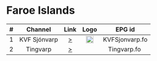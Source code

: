 <h1>Faroe Islands</h1>

| #   | Channel        | Link  | Logo | EPG id |
|:---:|:--------------:|:-----:|:----:|:------:|
| 1   | KVF Sjónvarp   | [>](https://w1.kringvarp.fo/uttanlands/smil:uttanlands.smil/playlist.m3u8) | <img height="20" src="https://upload.wikimedia.org/wikipedia/commons/thumb/a/ab/KVF_logo_2019.svg/640px-KVF_logo_2019.svg.png"/> | KVFSjonvarp.fo |
| 2   | Tingvarp | [>](https://play.kringvarp.fo/redirect/tingvarp/_definst_/smil:tingvarp.smil?type=m3u8) | <img height="https://upload.wikimedia.org/wikipedia/commons/9/90/Logo_-_L%C3%B8gting.png"/> | Tingvarp.fo |
